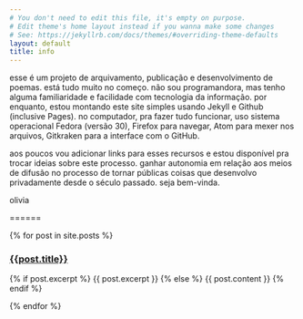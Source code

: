 ```yaml
---
# You don't need to edit this file, it's empty on purpose.
# Edit theme's home layout instead if you wanna make some changes
# See: https://jekyllrb.com/docs/themes/#overriding-theme-defaults
layout: default
title: info
---
```


esse é um projeto de arquivamento, publicação e desenvolvimento de poemas.
está tudo muito no começo. não sou programandora, mas tenho alguma familiaridade
e facilidade com tecnologia da informação. por enquanto, estou montando este
site simples usando Jekyll e Github (inclusive Pages). no computador, pra fazer
tudo funcionar, uso sistema operacional Fedora (versão 30), Firefox para
navegar, Atom para mexer nos arquivos, Gitkraken para a interface com o GitHub.

aos poucos vou adicionar links para esses recursos e estou disponível pra trocar
ideias sobre este processo. ganhar autonomia em relação aos meios de difusão
no processo de tornar públicas coisas que desenvolvo privadamente desde o século
passado. seja bem-vinda.

olivia

======

{% for post in site.posts %}
  <div id="post-short">
    <a href="{{site.url}}{{site.baseurl}}{{post.url}}">
      <h3>{{post.title}}</h3>
    </a>
    <p>
      {% if post.excerpt %}
        {{ post.excerpt }}
      {% else %}
        {{ post.content }}
      {% endif %}
    </p>
  </div>
{% endfor %}
